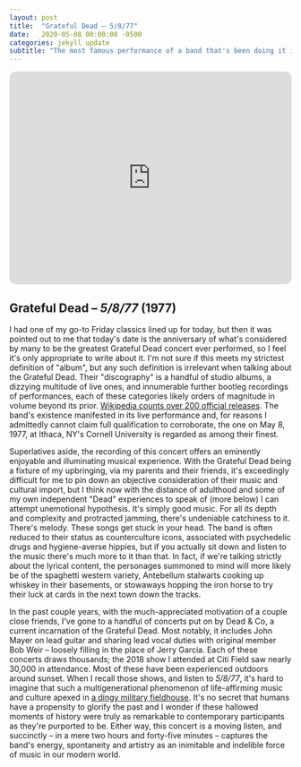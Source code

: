 ```yaml
---
layout: post
title:  "Grateful Dead – 5/8/77"
date:   2020-05-08 00:00:00 -0500
categories: jekyll update
subtitle: "The most famous performance of a band that's been doing it in some form for over half a century"
---
```

<iframe style="border-radius:12px" src="https://open.spotify.com/embed/album/3T9UKU0jMIyrRD0PtKXqPJ?utm_source=generator" width="100%" height="380" frameBorder="0" allowfullscreen="" allow="autoplay; clipboard-write; encrypted-media; fullscreen; picture-in-picture" loading="lazy"></iframe>

## Grateful Dead – _5/8/77_ (1977)

I had one of my go-to Friday classics lined up for today, but then it was pointed out to me that today's date is the anniversary of what's considered by many to be the greatest Grateful Dead concert ever performed, so I feel it's only appropriate to write about it. I'm not sure if this meets my strictest definition of "album", but any such definition is irrelevant when talking about the Grateful Dead. Their "discography" is a handful of studio albums, a dizzying multitude of live ones, and innumerable further bootleg recordings of performances, each of these categories likely orders of magnitude in volume beyond its prior. [Wikipedia counts over 200 official releases](https://en.wikipedia.org/wiki/Grateful_Dead_discography). The band's existence manifested in its live performance and, for reasons I admittedly cannot claim full qualification to corroborate, the one on May 8, 1977, at Ithaca, NY's Cornell University is regarded as among their finest.

Superlatives aside, the recording of this concert offers an eminently enjoyable and illuminating musical experience. With the Grateful Dead being a fixture of my upbringing, via my parents and their friends, it's exceedingly difficult for me to pin down an objective consideration of their music and cultural import, but I think now with the distance of adulthood and some of my own independent "Dead" experiences to speak of (more below) I can attempt unemotional hypothesis. It's simply good music. For all its depth and complexity and protracted jamming, there's undeniable catchiness to it. There's melody. These songs get stuck in your head. The band is often reduced to their status as counterculture icons, associated with psychedelic drugs and hygiene-averse hippies, but if you actually sit down and listen to the music there's much more to it than that. In fact, if we're talking strictly about the lyrical content, the personages summoned to mind will more likely be of the spaghetti western variety, Antebellum stalwarts cooking up whiskey in their basements, or stowaways hopping the iron horse to try their luck at cards in the next town down the tracks.

In the past couple years, with the much-appreciated motivation of a couple close friends, I've gone to a handful of concerts put on by Dead & Co, a current incarnation of the Grateful Dead. Most notably, it includes John Mayer on lead guitar and sharing lead vocal duties with original member Bob Weir – loosely filling in the place of Jerry Garcia. Each of these concerts draws thousands; the 2018 show I attended at Citi Field saw nearly 30,000 in attendance. Most of these have been experienced outdoors around sunset. When I recall those shows, and listen to _5/8/77_, it's hard to imagine that such a multigenerational phenomenon of life-affirming music and culture apexed in [a dingy military fieldhouse](https://en.wikipedia.org/wiki/Barton_Hall). It's no secret that humans have a propensity to glorify the past and I wonder if these hallowed moments of history were truly as remarkable to contemporary participants as they're purported to be. Either way, this concert is a moving listen, and succinctly – in a mere two hours and forty-five minutes – captures the band's energy, spontaneity and artistry as an inimitable and indelible force of music in our modern world. 